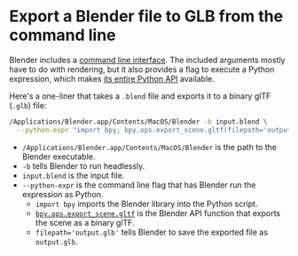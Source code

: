 # Export a Blender file to GLB from the command line

Blender includes a [command line interface](https://docs.blender.org/manual/en/latest/advanced/command_line/index.html). The included arguments mostly have to do with rendering, but it also provides a flag to execute a Python expression, which makes [its entire Python API](https://docs.blender.org/api/current/index.html) available.

Here's a one-liner that takes a `.blend` file and exports it to a binary glTF (`.glb`) file:

```sh
/Applications/Blender.app/Contents/MacOS/Blender -b input.blend \
  --python-expr "import bpy; bpy.ops.export_scene.gltf(filepath='output.glb')"
```

- `/Applications/Blender.app/Contents/MacOS/Blender` is the path to the Blender executable.
- `-b` tells Blender to run headlessly.
- `input.blend` is the input file.
- `--python-expr` is the command line flag that has Blender run the expression as Python.
  - `import bpy` imports the Blender library into the Python script.
  - [`bpy.ops.export_scene.gltf`](https://docs.blender.org/api/current/bpy.ops.export_scene.html#bpy.ops.export_scene.gltf) is the Blender API function that exports the scene as a binary glTF.
  - `filepath='output.glb'` tells Blender to save the exported file as `output.glb`.
